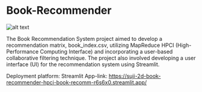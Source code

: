 # Book-Recommender
![alt text]([https://github.com/Suji-2d/Book-Recommender/BookRecom-UI-SS.png](https://github.com/Suji-2d/Book-Recommender/blob/main/BookRecom-UI-SS.png))

The Book Recommendation System project aimed to develop a recommendation matrix, book_index.csv, utilizing MapReduce HPCI (High-Performance Computing Interface) and incorporating a user-based collaborative filtering technique. The project also involved developing a user interface (UI) for the recommendation system using Streamlit.

Deployment platform: Streamlit
App-link: https://suji-2d-book-recommender-hpci-book-recomm-r6s6x0.streamlit.app/
